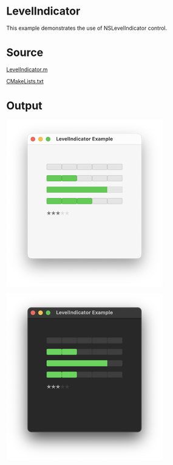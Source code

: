 # LevelIndicator

This example demonstrates the use of NSLevelIndicator control.

# Source

[LevelIndicator.m](./LevelIndicator.m)

[CMakeLists.txt](./CMakeLists.txt)

# Output

![Screenshot](../../../docs/Pictures/LevelIndicator.png)

![Screenshot](../../../docs/Pictures/LevelIndicatorDark.png)
